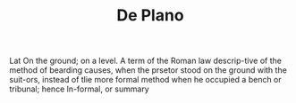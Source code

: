 ---
title: De Plano
letter: D
permalink: "/definitions/bld-de-plano.html"
body: Lat On the ground; on a level. A term of the Roman law descrip-tive of the method
  of bearding causes, when the prsetor stood on the ground with the suit-ors, instead
  of tlie more formal method when he occupied a bench or tribunal; hence ln-formal,
  or summary
published_at: '2018-07-07'
source: Black's Law Dictionary 2nd Ed (1910)
layout: post
---